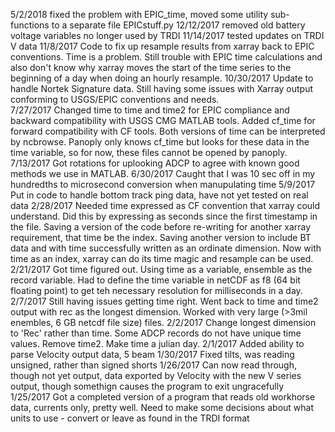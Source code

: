 5/2/2018 fixed the problem with EPIC_time, moved some utility sub-functions to a separate file EPICstuff.py
12/12/2017 removed old battery voltage variables no longer used by TRDI
11/14/2017 tested updates on TRDI V data
11/8/2017 Code to fix up resample results from xarray back to EPIC conventions.  Time is a problem.  Still trouble with EPIC time calculations and also don't know why xarray moves the start of the time series to the beginning of a day when doing an hourly resample.
10/30/2017 Update to handle Nortek Signature data.  Still having some issues with Xarray output conforming to USGS/EPIC conventions and needs.  
7/27/2017 Changed time to time and time2 for EPIC compliance and backward compatibility with USGS CMG MATLAB tools.  Added cf_time for forward compatibility with CF tools.  Both versions of time can be interpreted by ncbrowse.  Panoply only knows cf_time but looks for these data in the time variable, so for now, these files cannot be opened by panoply.
7/13/2017 Got rotations for uplooking ADCP to agree with known good methods we use in MATLAB.
6/30/2017 Caught that I was 10 sec off in my hundredths to microsecond conversion when manupulating time
5/9/2017 Put in code to handle bottom track ping data, have not yet tested on real data
2/28/2017 Needed time expressed as CF convention that xarray could understand.  Did this by expressing as seconds since the first timestamp in the file.
		Saving a version of the code before re-writing for another xarray requirement, that time be the index.
		Saving another version to include BT data and with time successfully written as an ordinate dimension.
		Now with time as an index, xarray can do its time magic and resample can be used.
2/21/2017 Got time figured out.  Using time as a variable, ensemble as the record variable.  Had to define the time variable in netCDF as f8 (64 bit floating point) to get teh necessary resolution for milliseconds in a day.
2/7/2017 Still having issues getting time right.  Went back to time and time2 output with rec as the longest dimension.  Worked with very large (>3mil enembles, 6 GB netcdf file size) files.
2/2/2017 Change longest dimension to 'Rec' rather than time.  Some ADCP records do not have unique time values.  Remove time2.  Make time a julian day.
2/1/2017 Added ability to parse Velocity output data, 5 beam
1/30/2017 Fixed tilts, was reading unsigned, rather than signed shorts
1/26/2017 Can now read through, though not yet output, data exported by Velocity with the new V series output, though somethign causes the program to exit ungracefully
1/25/2017 Got a completed version of a program that reads old workhorse data, currents only, pretty well.  Need to make some decisions about what units to use - convert or leave as found in the TRDI format
